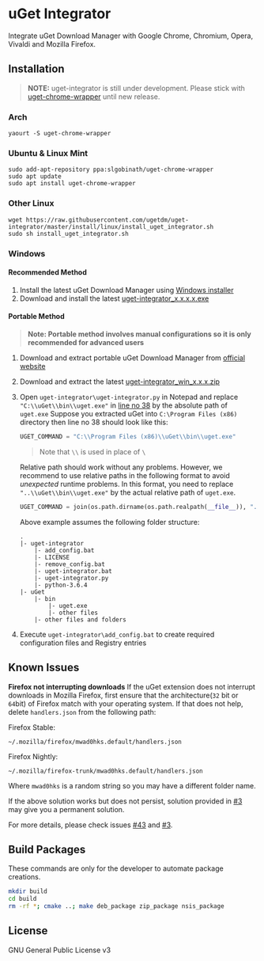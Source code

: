 # uGet Integrator

Integrate uGet Download Manager with Google Chrome, Chromium, Opera, Vivaldi and Mozilla Firefox.

## Installation

> **NOTE:** uget-integrator is still under development. Please stick with [uget-chrome-wrapper](https://slgobinath.github.io/uget-chrome-wrapper/#installation) until new release.

### Arch

```
yaourt -S uget-chrome-wrapper
```

### Ubuntu & Linux Mint

```
sudo add-apt-repository ppa:slgobinath/uget-chrome-wrapper
sudo apt update
sudo apt install uget-chrome-wrapper
```

### Other Linux

```
wget https://raw.githubusercontent.com/ugetdm/uget-integrator/master/install/linux/install_uget_integrator.sh
sudo sh install_uget_integrator.sh
```

### Windows

#### Recommended Method

1. Install the latest uGet Download Manager using [Windows installer](https://github.com/ugetdm/uget-windows-installer/releases)
2. Download and install the latest [uget-integrator_x.x.x.x.exe](https://github.com/ugetdm/uget-integrator/releases)

#### Portable Method

> **Note: Portable method involves manual configurations so it is only recommended for advanced users**

1. Download and extract portable uGet Download Manager from [official website](http://www.ugetdm.com/downloads-windows)
2. Download and extract the latest [uget-integrator_win_x.x.x.zip](https://github.com/ugetdm/uget-integrator/releases)
3. Open `uget-integrator\uget-integrator.py` in Notepad and replace `"C:\\uGet\\bin\\uget.exe"` in [line no 38](https://github.com/ugetdm/uget-integrator/blob/master/bin/uget-integrator#L38) by the absolute path of `uget.exe`
    Suppose you extracted uGet into `C:\Program Files (x86)` directory then line no 38 should look like this:
    ```python
    UGET_COMMAND = "C:\\Program Files (x86)\\uGet\\bin\\uget.exe"
    ```
    > Note that `\\` is used in place of `\`

    Relative path should work without any problems. However, we recommend to use relative paths in the following format to avoid *unexpected* runtime problems. In this format, you need to replace `"..\\uGet\\bin\\uget.exe"` by the actual relative path of `uget.exe`.
    ```python
    UGET_COMMAND = join(os.path.dirname(os.path.realpath(__file__)), "..\\uGet\\bin\\uget.exe")
    ```
    Above example assumes the following folder structure:
    ```
    .
    |- uget-integrator
        |- add_config.bat
        |- LICENSE
        |- remove_config.bat
        |- uget-integrator.bat
        |- uget-integrator.py
        |- python-3.6.4
    |- uGet
        |- bin
            |- uget.exe
            |- other files
        |- other files and folders
    ```
4. Execute `uget-integrator\add_config.bat` to create required configuration files and Registry entries

## Known Issues

**Firefox not interrupting downloads**
If the uGet extension does not interrupt downloads in Mozilla Firefox, first ensure that the architecture(`32` bit or `64`bit) of Firefox match with your operating system.
If that does not help, delete `handlers.json` from the following path:

Firefox Stable:
```
~/.mozilla/firefox/mwad0hks.default/handlers.json
```

Firefox Nightly:
```
~/.mozilla/firefox-trunk/mwad0hks.default/handlers.json
```

Where `mwad0hks` is a random string so you may have a different folder name.

If the above solution works but does not persist, solution provided in [#3](https://github.com/ugetdm/uget-integrator/issues/3) may give you a permanent solution.

For more details, please check issues [#43](https://github.com/slgobinath/uget-chrome-wrapper/issues/43) and [#3](https://github.com/ugetdm/uget-integrator/issues/3).


## Build Packages

These commands are only for the developer to automate package creations.
```bash
mkdir build
cd build
rm -rf *; cmake ..; make deb_package zip_package nsis_package
```

## License

GNU General Public License v3